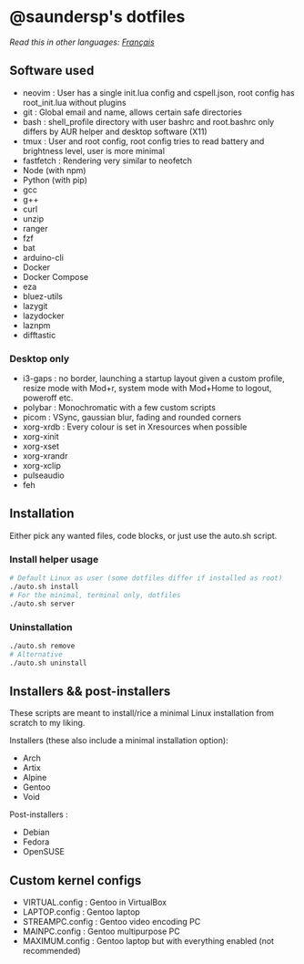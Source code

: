 # @saundersp's dotfiles

_Read this in other languages: [Français](README.fr.md)_

## Software used

- neovim : User has a single init.lua config and cspell.json, root config has root_init.lua without plugins
- git : Global email and name, allows certain safe directories
- bash : shell_profile directory with user bashrc and root.bashrc only differs by AUR helper and desktop software (X11)
- tmux : User and root config, root config tries to read battery and brightness level, user is more minimal
- fastfetch : Rendering very similar to neofetch
- Node (with npm)
- Python (with pip)
- gcc
- g++
- curl
- unzip
- ranger
- fzf
- bat
- arduino-cli
- Docker
- Docker Compose
- eza
- bluez-utils
- lazygit
- lazydocker
- laznpm
- difftastic

### Desktop only

- i3-gaps : no border, launching a startup layout given a custom profile, resize mode with Mod+r, system mode with Mod+Home to logout, poweroff etc.
- polybar : Monochromatic with a few custom scripts
- picom : VSync, gaussian blur, fading and rounded corners
- xorg-xrdb : Every colour is set in Xresources when possible
- xorg-xinit
- xorg-xset
- xorg-xrandr
- xorg-xclip
- pulseaudio
- feh

## Installation

Either pick any wanted files, code blocks, or just use the auto.sh script.

### Install helper usage

```bash
# Default Linux as user (some dotfiles differ if installed as root)
./auto.sh install
# For the minimal, terminal only, dotfiles
./auto.sh server
```

### Uninstallation

```bash
./auto.sh remove
# Alternative
./auto.sh uninstall
```

## Installers && post-installers

These scripts are meant to install/rice a minimal Linux installation from scratch to my liking.

Installers (these also include a minimal installation option):

- Arch
- Artix
- Alpine
- Gentoo
- Void

Post-installers :

- Debian
- Fedora
- OpenSUSE

## Custom kernel configs

- VIRTUAL.config : Gentoo in VirtualBox
- LAPTOP.config : Gentoo laptop
- STREAMPC.config : Gentoo video encoding PC
- MAINPC.config : Gentoo multipurpose PC
- MAXIMUM.config : Gentoo laptop but with everything enabled (not recommended)

